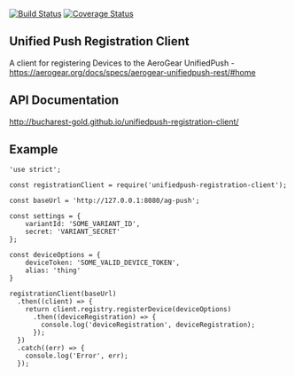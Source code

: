 [![Build Status](https://travis-ci.org/bucharest-gold/unifiedpush-registration-client.svg?branch=master)](https://travis-ci.org/bucharest-gold/unifiedpush-registration-client)
[![Coverage Status](https://coveralls.io/repos/github/bucharest-gold/unifiedpush-registration-client/badge.svg?branch=master)](https://coveralls.io/github/bucharest-gold/unifiedpush-registration-client?branch=master)

## Unified Push Registration Client

A client for registering Devices to the AeroGear UnifiedPush - https://aerogear.org/docs/specs/aerogear-unifiedpush-rest/#home


## API Documentation

http://bucharest-gold.github.io/unifiedpush-registration-client/


## Example

    'use strict';

    const registrationClient = require('unifiedpush-registration-client');

    const baseUrl = 'http://127.0.0.1:8080/ag-push';

    const settings = {
        variantId: 'SOME_VARIANT_ID',
        secret: 'VARIANT_SECRET'
    };

    const deviceOptions = {
        deviceToken: 'SOME_VALID_DEVICE_TOKEN',
        alias: 'thing'
    }

    registrationClient(baseUrl)
      .then((client) => {
        return client.registry.registerDevice(deviceOptions)
          .then((deviceRegistration) => {
            console.log('deviceRegistration', deviceRegistration);
          });
      })
      .catch((err) => {
        console.log('Error', err);
      });
